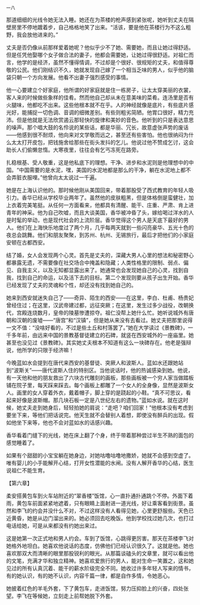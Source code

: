     一八 

   那道细细的光线令她无法入睡。她还在为茶楼的枪声感到紧张呢，她听到丈夫在隔壁房里不停地踱着步，自己格格地笑了出来。“活该，要是他在茶楼行为不这么粗野，我会放他进来的。”

   丈夫是否仍像从前那样爱着她呢？他似乎少不了她、需要她，而且让她过得舒适。但是任凭他娶哪个女子做合法的妻子，他都会需要她，让她过得很舒适。对祖仁而言，他学的是经济，虽然不懂得情调，不过却是个很好、很规矩的丈夫，和值得尊敬的公民。他们刚结识不久，她就发现自己嫁了一个相当乏味的男人，似乎他的脑袋只朝一个方向发展。他看不出妻子强烈感受的事情。

   他一心要建立个好家庭，他所谓的好家庭就是住一栋房子，让太太穿美丽的衣裳，客人来的时候做些象样的佳肴。然而他自己却从未在意美味的菜肴。连汤里是否有火腿味，他都吃不出来。这些他根本就不在乎。人的神经就像是底片，有些底片感光好，能捕捉一切色调、音调的细微差别。有些则粗劣简陋。他胃口很好，精力充沛。但是他就是无法欣赏遏云那轻快的旋律和美妙的音色。他听到的只是表达意思的噪声。那个唱大鼓的名伶说的某些话，都是华丽、冗长，故意虚张声势的废话——他感到很不耐烦，他向来对文学敬而远之，甚至还有些害怕。他也很纳闷为什么太太打开皮包，把钱施舍给那些在街头发抖的乞儿。他说过他不赞成乞讨，这会助长人们偷懒怠惰。大寒夜里，往往会有乞丐冻死在路旁。

   扎稳根基、受人敬重，这是他私底下的理想。干净、进步和水泥则是他理想中的中国。“中国需要的是水泥，嘿，美国的水泥地都是那么的干净，躺在水泥地上都不会弄脏衣服哩。”他曾向太太说过一千遍。

   她是在上海认识他的。那时候他刚从美国回来，带着那股受了西式教育的年轻人吸引力。香华已经从学校毕业两年了。虽然他的皮肤粗黑，但是体格倒是蛮健壮，加上衣着完美笔挺。从任何一方面看来，他都具有清醒、能干、庄重、严肃、肯上进青年的神采。他为自己吹嘘，而且大谈美国，香华被冲昏了头，嫁给喝过洋水的人是时髦的举动，也是现代社会的上流阶层。香华觉得这个男人是天底下最好的男人。他们在上海快乐地度过了两个月，几乎每两天就到一些闪亮豪华、五光十色的夜总会跳舞。他们和朋友聚聚，到苏州、杭州、无锡旅行，最后才把他们的小家庭安顿在古都西安。

   结了婚，女人会发现两个心灵。首先是丈夫的，深藏大男人心里的想法和秘密野心都暴露无遗，不需要像在社交场合中掩盖和隐藏；人类性格里的限制、弱点、偏见、自我主义，以及无知都显露出来了。她通常也会发现她自己的心灵，找到自我，找到自己的命运，以及活下去的目标。第二个发现则要从孩子出生开始。香华已经发现了丈夫的灵魂和个性，却还没有找到她自己的。

   她来到西安就迷失自己了——奇异、陌生的西安——在这里，李白、杜甫、杨贵妃曾经住过；在这里，汉武帝建过都，远征突厥；在这里，发生过多少战役，改朝换代，宫殿连烧数月，皇帝的陵墓惨遭掠夺。祖仁没帮上她什么忙。她听说城外有唐朝和汉朝的废墟——“唐宫”和“汉镇”，但是她从来没有去看过。她丈夫把那里说得一文不值：“没啥好看的，不过是些土丘和村落罢了。”她在大学读过《景教碑》，一千多年前，由远来中国的景教基督徒建立的石碑，就竖在西安城外的一座庙里。她甚至也没见过《景教碑》。其实她丈夫根本不知道有这么一块碑存在。他老是强辩说，他所学的只限于经济嘛！

   今晚蓝如水会提到在唐代来西安的基督徒、突厥人和波斯人。蓝如水还跟她站到“波斯关”——唐代波斯人住的特别区。当他说话时，他的热诚感染到她。他说，有一天他和他的朋友救出了六块古代雕刻的画板，那些画板被一个穷人家当做踏板铺在院子里，每天踩来踩去。每个画板上都雕了一个女人的全身像，显然是波斯女人。画里的女人穿着外衣，戴着帽子，脚上穿的是跷起的小鞋。“真不可思议，看起来好像是波斯帽。那几块石板一定是八世纪左右的遗物。”蓝如水说。就在这时候，她丈夫走到她身后，轻轻拍她的肩说：“走吧？咱们回家！”他根本没有考虑到要坐下来，等他们把话说完。他天生就不会替别人着想，即使没有醉兵的出现。假如他坐下来等，他也不会对蓝如水的话感兴趣。

   香华看着门缝下的光线，她在床上翻了个身，终于带着那种尝过半生不熟的面包的感觉睡着了。

   如果有个甜甜的小宝宝躺在她身边，对她咕噜咕噜地撒娇，她就不会感到空虚了。唯有婴儿的小手能解开心结，打开女性潜能的水闸。没有人解开香华的心结，医生说祖仁不能生育。

   【第六章】

   柔安搭黄包车到火车站附近的“翠香楼”饭馆，心一直扑通扑通跳个不停。外面下着雨，黄包车前面紧紧地遮着，只有眼睛上面射进一道光线，好让乘客看到街景。虽然和李飞的约会并没什么不对，不过这样没有人看得见她，心里更舒服些。天色已近黄昏，她是从边门溜出来的。她必须回去吃晚饭。他到学校找过她几次，也打过电话给她，可是从来都没有约她出来过。

   这是她第一次正式地和男人约会。车到了饭馆，心跳得更厉害。那天在茶楼李飞对她格外地坦白。她喜欢他说话的态度，仿佛他们已经认识很久了。这就是他。她也喜欢那双大而清晰的眼里那股锐利的眼光。从那篇谈磕头的文章里，就可以看出他的文笔，充满才华和独立精神。她喜欢爱旅行的男人，能对生命一笑置之，这和她见过的所有认真沉着、能干的薪水阶级完全不同。她收过许多年轻人写来的情书，有的她认识，有的她不认识，内容千篇一律，都是自作多情，令她恶心。

   她披着红色的羊毛外套，下了黄包车，走进饭馆，努力压抑脸上的兴奋，四处张望。李飞在等候她，立刻走上前帮她脱下外套。

